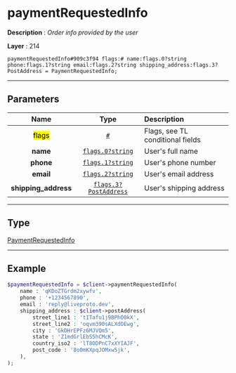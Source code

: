 # paymentRequestedInfo

**Description** : *Order info provided by the user*

**Layer** : 214

```tl
paymentRequestedInfo#909c3f94 flags:# name:flags.0?string phone:flags.1?string email:flags.2?string shipping_address:flags.3?PostAddress = PaymentRequestedInfo;
```

---

## Parameters

| Name | Type | Description |
| :---: | :---: | :--- |
| <mark>flags</mark> | [`#`](type/#) | Flags, see TL conditional fields |
| **name** | [`flags.0?string`](type/string) | User's full name |
| **phone** | [`flags.1?string`](type/string) | User's phone number |
| **email** | [`flags.2?string`](type/string) | User's email address |
| **shipping_address** | [`flags.3?PostAddress`](type/PostAddress) | User's shipping address |

---

## Type

[PaymentRequestedInfo](type/PaymentRequestedInfo)

---

## Example

```php
$paymentRequestedInfo = $client->paymentRequestedInfo(
	name : 'qKDoZTGrdm2xywfv',
	phone : '+1234567890',
	email : 'reply@liveproto.dev',
	shipping_address : $client->postAddress(
		street_line1 : 'tITafu1j9BPhO0kX',
		street_line2 : 'oqvm390sALXdOEwg',
		city : 'GkDHrEPFz6MJVQm5',
		state : 'Z1mdGrlEbS5hCMcK',
		country_iso2 : 'lT8ODPnC7xXYIAJF',
		post_code : '8o0mKXpqJOMxw5jk',
	),
);
```